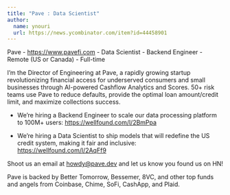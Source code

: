 ```yaml
---
title: "Pave : Data Scientist"
author:
  name: ynouri
  url: https://news.ycombinator.com/item?id=44458901
---
```


<JobNavigation />

Pave - <a href="https:&#x2F;&#x2F;www.pavefi.com" rel="nofollow">https:&#x2F;&#x2F;www.pavefi.com</a> - Data Scientist - Backend Engineer - Remote (US or Canada) - Full-time

I’m the Director of Engineering at Pave, a rapidly growing startup revolutionizing financial access for underserved consumers and small businesses through AI-powered Cashflow Analytics and Scores.
50+ risk teams use Pave to reduce defaults, provide the optimal loan amount&#x2F;credit limit, and maximize collections success.

- We’re hiring a Backend Engineer to scale our data processing platform to 100M+ users: <a href="https:&#x2F;&#x2F;wellfound.com&#x2F;l&#x2F;2BmPpa" rel="nofollow">https:&#x2F;&#x2F;wellfound.com&#x2F;l&#x2F;2BmPpa</a>

- We’re hiring a Data Scientist to ship models that will redefine the US credit system, making it fair and inclusive: <a href="https:&#x2F;&#x2F;wellfound.com&#x2F;l&#x2F;2AqFf9" rel="nofollow">https:&#x2F;&#x2F;wellfound.com&#x2F;l&#x2F;2AqFf9</a>

Shoot us an email at howdy@pave.dev and let us know you found us on HN!

Pave is backed by Better Tomorrow, Bessemer, 8VC, and other top funds and angels from Coinbase, Chime, SoFi, CashApp, and Plaid.
<JobApplication />
